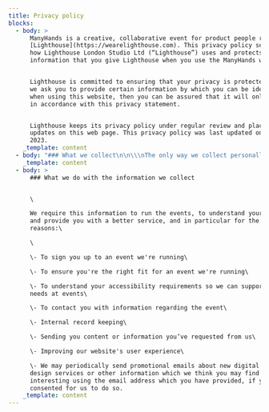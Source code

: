 ```yaml
---
title: Privacy policy
blocks:
  - body: >
      ManyHands is a creative, collaborative event for product people run by
      [Lighthouse](https://wearelighthouse.com). This privacy policy sets out
      how Lighthouse London Studio Ltd (“Lighthouse”) uses and protects any
      information that you give Lighthouse when you use the ManyHands website.


      Lighthouse is committed to ensuring that your privacy is protected. Should
      we ask you to provide certain information by which you can be identified
      when using this website, then you can be assured that it will only be used
      in accordance with this privacy statement.


      Lighthouse keeps its privacy policy under regular review and places any
      updates on this web page. This privacy policy was last updated on 10th May
      2023.
    _template: content
  - body: "### What we collect\n\n\\\nThe only way we collect personally identifiable information from our website is if you choose to give it to us via Airtable forms and input text boxes, with which you can send certain information to us directly for the purposes of event management. This might include (but is not limited to):\\\n\\\n\\- Your name\\\n\\- Your email address\\\n\\- Your job title and company name\\\n\\- Your city\\\n\\- Your accessibility needs\\\n\\- Your dietary requirements for event catering\\\n\\\nWe collect\_anonymised data\_about our web traffic via Google Analytics 4 using first party cookies. This data is used internally to create statistics and analyse them so we can understand our users / their needs and optimise our site.\n\\\n\n\nGA4 does not log or store IP addresses, or collect any other personally identifiable information. It collects anonymous data such as:\n\n\n\\\n\\- Number of users\\\n\\- Session statistics (i.e. how much time was spent on the website and what pages were visited)\\\n\\- Coarse geolocation (i.e. city and country)\\\n\\- Browser and device used\\\n\\- How our site was found (i.e. from a Google search)\\\n\\\nYou can find out more about GA4's EU-focused data and privacy policies [here](https://support.google.com/analytics/answer/12017362?hl=en).\n"
    _template: content
  - body: >
      ### What we do with the information we collect


      \

      We require this information to run the events, to understand your needs
      and provide you with a better service, and in particular for the following
      reasons:\

      \

      \- To sign you up to an event we're running\

      \- To ensure you're the right fit for an event we're running\

      \- To understand your accessibility requirements so we can support your
      needs at events\

      \- To contact you with information regarding the event\

      \- Internal record keeping\

      \- Sending you content or information you’ve requested from us\

      \- Improving our website's user experience\

      \- We may periodically send promotional emails about new digital and
      design services or other information which we think you may find
      interesting using the email address which you have provided, if you have
      consented for us to do so.
    _template: content
---
```






